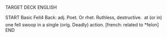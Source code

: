 TARGET DECK
ENGLISH

START
Basic
Fell4
Back: adj. Poet. Or rhet. Ruthless, destructive.  at (or in) one fell swoop in a single (orig. Deadly) action. [french: related to *felon]
END
